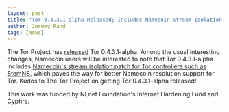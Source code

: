 ```yaml
---
layout: post
title: "Tor 0.4.3.1-alpha Released; Includes Namecoin Stream Isolation Patch"
author: Jeremy Rand
tags: [News]
---
```


The Tor Project has [released](https://blog.torproject.org/node/1828) Tor 0.4.3.1-alpha.  Among the usual interesting changes, Namecoin users will be interested to note that Tor 0.4.3.1-alpha includes [Namecoin's stream isolation patch for Tor controllers such as StemNS]({{site.baseurl}}2019/12/09/stream-isolation-for-namecoin-name-lookups.html), which paves the way for better Namecoin resolution support for Tor.  Kudos to The Tor Project on getting Tor 0.4.3.1-alpha released!

This work was funded by NLnet Foundation's Internet Hardening Fund and Cyphrs.
